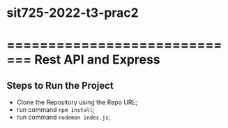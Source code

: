 # sit725-2022-t3-prac2
=============================
 Rest API and Express
=============================

## Steps to Run the Project
 * Clone the Repository using the Repo URL;
 * run command `npm install`;
 *  run command `nodemon index.js`;
